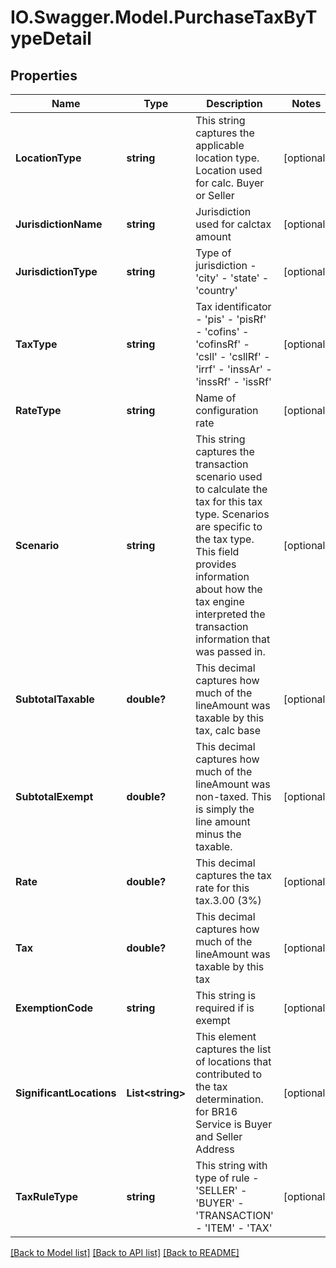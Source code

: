 # IO.Swagger.Model.PurchaseTaxByTypeDetail
## Properties

Name | Type | Description | Notes
------------ | ------------- | ------------- | -------------
**LocationType** | **string** | This string captures the applicable location type. Location used for calc. Buyer or Seller | [optional] 
**JurisdictionName** | **string** | Jurisdiction used for calctax amount | [optional] 
**JurisdictionType** | **string** | Type of jurisdiction - &#39;city&#39; - &#39;state&#39; - &#39;country&#39;  | [optional] 
**TaxType** | **string** | Tax identificator - &#39;pis&#39; - &#39;pisRf&#39; - &#39;cofins&#39; - &#39;cofinsRf&#39; - &#39;csll&#39; - &#39;csllRf&#39; - &#39;irrf&#39; - &#39;inssAr&#39; - &#39;inssRf&#39; - &#39;issRf&#39;  | [optional] 
**RateType** | **string** | Name of configuration rate | [optional] 
**Scenario** | **string** | This string captures the transaction scenario used to calculate the tax for this tax type. Scenarios are specific to the tax type. This field provides information about how the tax engine interpreted the transaction information that was passed in. | [optional] 
**SubtotalTaxable** | **double?** | This decimal captures how much of the lineAmount was taxable by this tax, calc base | [optional] 
**SubtotalExempt** | **double?** | This decimal captures how much of the lineAmount was non-taxed. This is simply the line amount minus the taxable. | [optional] 
**Rate** | **double?** | This decimal captures the tax rate for this tax.3.00 (3%) | [optional] 
**Tax** | **double?** | This decimal captures how much of the lineAmount was taxable by this tax | [optional] 
**ExemptionCode** | **string** | This string is required if is exempt | [optional] 
**SignificantLocations** | **List&lt;string&gt;** | This element captures the list of locations that contributed to the tax determination. for BR16 Service is Buyer and Seller Address | [optional] 
**TaxRuleType** | **string** | This string with type of rule - &#39;SELLER&#39; - &#39;BUYER&#39; - &#39;TRANSACTION&#39; - &#39;ITEM&#39; - &#39;TAX&#39;  | [optional] 

[[Back to Model list]](../README.md#documentation-for-models) [[Back to API list]](../README.md#documentation-for-api-endpoints) [[Back to README]](../README.md)

